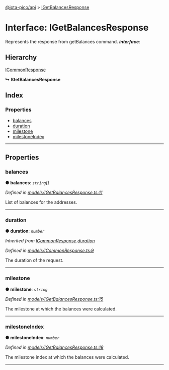 [@iota-pico/api](../README.md) > [IGetBalancesResponse](../interfaces/igetbalancesresponse.md)

# Interface: IGetBalancesResponse

Represents the response from getBalances command.
*__interface__*: 

## Hierarchy

 [ICommonResponse](icommonresponse.md)

**↳ IGetBalancesResponse**

## Index

### Properties

* [balances](igetbalancesresponse.md#balances)
* [duration](igetbalancesresponse.md#duration)
* [milestone](igetbalancesresponse.md#milestone)
* [milestoneIndex](igetbalancesresponse.md#milestoneindex)

---

## Properties

<a id="balances"></a>

###  balances

**● balances**: *`string`[]*

*Defined in [models/IGetBalancesResponse.ts:11](https://github.com/iota-pico/api/blob/4db1362/src/models/IGetBalancesResponse.ts#L11)*

List of balances for the addresses.

___
<a id="duration"></a>

###  duration

**● duration**: *`number`*

*Inherited from [ICommonResponse](icommonresponse.md).[duration](icommonresponse.md#duration)*

*Defined in [models/ICommonResponse.ts:9](https://github.com/iota-pico/api/blob/4db1362/src/models/ICommonResponse.ts#L9)*

The duration of the request.

___
<a id="milestone"></a>

###  milestone

**● milestone**: *`string`*

*Defined in [models/IGetBalancesResponse.ts:15](https://github.com/iota-pico/api/blob/4db1362/src/models/IGetBalancesResponse.ts#L15)*

The milestone at which the balances were calculated.

___
<a id="milestoneindex"></a>

###  milestoneIndex

**● milestoneIndex**: *`number`*

*Defined in [models/IGetBalancesResponse.ts:19](https://github.com/iota-pico/api/blob/4db1362/src/models/IGetBalancesResponse.ts#L19)*

The milestone index at which the balances were calculated.

___

